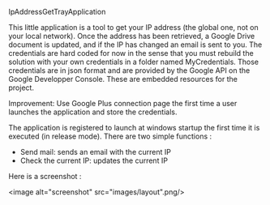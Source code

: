 IpAddressGetTrayApplication

This little application is a tool to get your IP address (the global one, not on your local network). 
Once the address has been retrieved, a Google Drive document is updated, and if the IP has changed an email is sent to you.
The credentials are hard coded for now in the sense that you must rebuild the solution with your own credentials in a folder
named MyCredentials. Those credentials are in json format and are provided by the Google API on the Google Developper Console.
These are embedded resources for the project.

Improvement: Use Google Plus connection page the first time a user launches the application and store the credentials.

The application is registered to launch at windows startup the first time it is executed (in release mode).
There are two simple functions :
<ul>
<li>Send mail: sends an email with the current IP</li>
<li>Check the current IP: updates the current IP</li>
</ul>

Here is a screenshot :

<image alt="screenshot" src="images/layout".png/>
